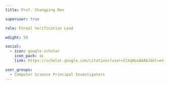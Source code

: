 ```yaml
---
title: Prof. Shangping Ren

superuser: true

role: Formal Verification Lead

wdight: 50

social:
  - icon: google-scholar
    icon_pack: ai
    link: https://scholar.google.com/citations?user=SlXqNooAAAAJ&hl=en

user_groups:
  - Computer Science Principal Investigators
---
```

